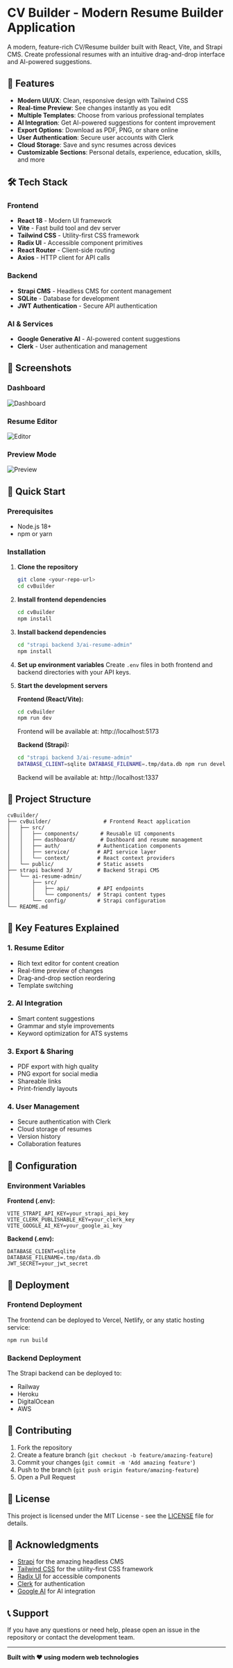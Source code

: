 # CV Builder - Modern Resume Builder Application

A modern, feature-rich CV/Resume builder built with React, Vite, and Strapi CMS. Create professional resumes with an intuitive drag-and-drop interface and AI-powered suggestions.

## 🚀 Features

- **Modern UI/UX**: Clean, responsive design with Tailwind CSS
- **Real-time Preview**: See changes instantly as you edit
- **Multiple Templates**: Choose from various professional templates
- **AI Integration**: Get AI-powered suggestions for content improvement
- **Export Options**: Download as PDF, PNG, or share online
- **User Authentication**: Secure user accounts with Clerk
- **Cloud Storage**: Save and sync resumes across devices
- **Customizable Sections**: Personal details, experience, education, skills, and more

## 🛠️ Tech Stack

### Frontend
- **React 18** - Modern UI framework
- **Vite** - Fast build tool and dev server
- **Tailwind CSS** - Utility-first CSS framework
- **Radix UI** - Accessible component primitives
- **React Router** - Client-side routing
- **Axios** - HTTP client for API calls

### Backend
- **Strapi CMS** - Headless CMS for content management
- **SQLite** - Database for development
- **JWT Authentication** - Secure API authentication

### AI & Services
- **Google Generative AI** - AI-powered content suggestions
- **Clerk** - User authentication and management

## 📸 Screenshots

### Dashboard
![Dashboard](https://via.placeholder.com/800x400/3B82F6/FFFFFF?text=CV+Builder+Dashboard)

### Resume Editor
![Editor](https://via.placeholder.com/800x400/10B981/FFFFFF?text=Resume+Editor)

### Preview Mode
![Preview](https://via.placeholder.com/800x400/F59E0B/FFFFFF?text=Resume+Preview)

## 🚀 Quick Start

### Prerequisites
- Node.js 18+ 
- npm or yarn

### Installation

1. **Clone the repository**
   ```bash
   git clone <your-repo-url>
   cd cvBuilder
   ```

2. **Install frontend dependencies**
   ```bash
   cd cvBuilder
   npm install
   ```

3. **Install backend dependencies**
   ```bash
   cd "strapi backend 3/ai-resume-admin"
   npm install
   ```

4. **Set up environment variables**
   Create `.env` files in both frontend and backend directories with your API keys.

5. **Start the development servers**

   **Frontend (React/Vite):**
   ```bash
   cd cvBuilder
   npm run dev
   ```
   Frontend will be available at: http://localhost:5173

   **Backend (Strapi):**
   ```bash
   cd "strapi backend 3/ai-resume-admin"
   DATABASE_CLIENT=sqlite DATABASE_FILENAME=.tmp/data.db npm run develop
   ```
   Backend will be available at: http://localhost:1337

## 📁 Project Structure

```
cvBuilder/
├── cvBuilder/                 # Frontend React application
│   ├── src/
│   │   ├── components/       # Reusable UI components
│   │   ├── dashboard/        # Dashboard and resume management
│   │   ├── auth/            # Authentication components
│   │   ├── service/         # API service layer
│   │   └── context/         # React context providers
│   └── public/              # Static assets
├── strapi backend 3/        # Backend Strapi CMS
│   └── ai-resume-admin/
│       ├── src/
│       │   ├── api/         # API endpoints
│       │   └── components/  # Strapi content types
│       └── config/          # Strapi configuration
└── README.md
```

## 🎯 Key Features Explained

### 1. Resume Editor
- Rich text editor for content creation
- Real-time preview of changes
- Drag-and-drop section reordering
- Template switching

### 2. AI Integration
- Smart content suggestions
- Grammar and style improvements
- Keyword optimization for ATS systems

### 3. Export & Sharing
- PDF export with high quality
- PNG export for social media
- Shareable links
- Print-friendly layouts

### 4. User Management
- Secure authentication with Clerk
- Cloud storage of resumes
- Version history
- Collaboration features

## 🔧 Configuration

### Environment Variables

**Frontend (.env):**
```env
VITE_STRAPI_API_KEY=your_strapi_api_key
VITE_CLERK_PUBLISHABLE_KEY=your_clerk_key
VITE_GOOGLE_AI_KEY=your_google_ai_key
```

**Backend (.env):**
```env
DATABASE_CLIENT=sqlite
DATABASE_FILENAME=.tmp/data.db
JWT_SECRET=your_jwt_secret
```

## 🚀 Deployment

### Frontend Deployment
The frontend can be deployed to Vercel, Netlify, or any static hosting service:

```bash
npm run build
```

### Backend Deployment
The Strapi backend can be deployed to:
- Railway
- Heroku
- DigitalOcean
- AWS

## 🤝 Contributing

1. Fork the repository
2. Create a feature branch (`git checkout -b feature/amazing-feature`)
3. Commit your changes (`git commit -m 'Add amazing feature'`)
4. Push to the branch (`git push origin feature/amazing-feature`)
5. Open a Pull Request

## 📝 License

This project is licensed under the MIT License - see the [LICENSE](LICENSE) file for details.

## 🙏 Acknowledgments

- [Strapi](https://strapi.io/) for the amazing headless CMS
- [Tailwind CSS](https://tailwindcss.com/) for the utility-first CSS framework
- [Radix UI](https://www.radix-ui.com/) for accessible components
- [Clerk](https://clerk.com/) for authentication
- [Google AI](https://ai.google.dev/) for AI integration

## 📞 Support

If you have any questions or need help, please open an issue in the repository or contact the development team.

---

**Built with ❤️ using modern web technologies** 
